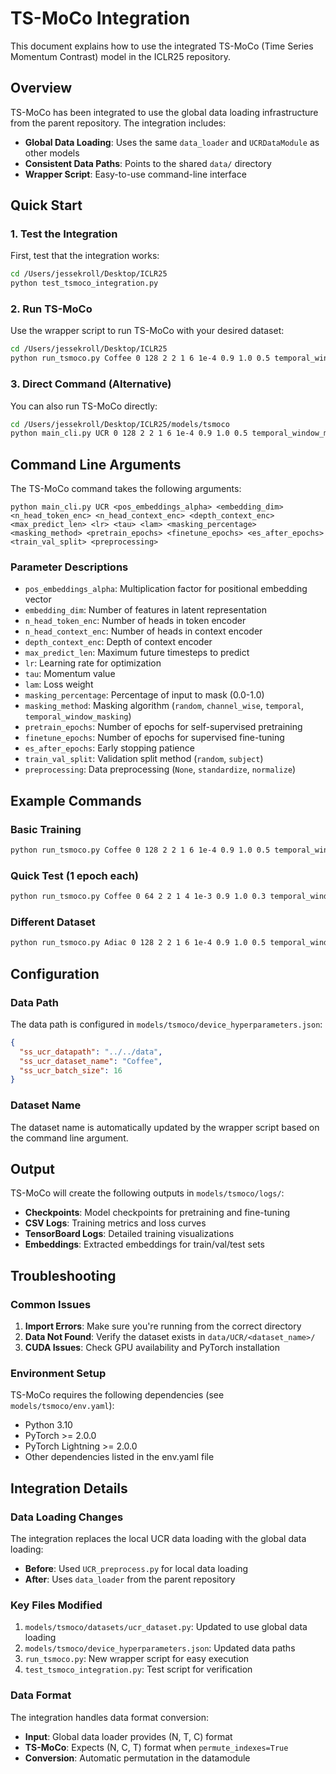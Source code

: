 # TS-MoCo Integration

This document explains how to use the integrated TS-MoCo (Time Series Momentum Contrast) model in the ICLR25 repository.

## Overview

TS-MoCo has been integrated to use the global data loading infrastructure from the parent repository. The integration includes:

- **Global Data Loading**: Uses the same `data_loader` and `UCRDataModule` as other models
- **Consistent Data Paths**: Points to the shared `data/` directory
- **Wrapper Script**: Easy-to-use command-line interface

## Quick Start

### 1. Test the Integration

First, test that the integration works:

```bash
cd /Users/jessekroll/Desktop/ICLR25
python test_tsmoco_integration.py
```

### 2. Run TS-MoCo

Use the wrapper script to run TS-MoCo with your desired dataset:

```bash
cd /Users/jessekroll/Desktop/ICLR25
python run_tsmoco.py Coffee 0 128 2 2 1 6 1e-4 0.9 1.0 0.5 temporal_window_masking 10 0 1 random standardize
```

### 3. Direct Command (Alternative)

You can also run TS-MoCo directly:

```bash
cd /Users/jessekroll/Desktop/ICLR25/models/tsmoco
python main_cli.py UCR 0 128 2 2 1 6 1e-4 0.9 1.0 0.5 temporal_window_masking 10 0 1 random standardize
```

## Command Line Arguments

The TS-MoCo command takes the following arguments:

```
python main_cli.py UCR <pos_embeddings_alpha> <embedding_dim> <n_head_token_enc> <n_head_context_enc> <depth_context_enc> <max_predict_len> <lr> <tau> <lam> <masking_percentage> <masking_method> <pretrain_epochs> <finetune_epochs> <es_after_epochs> <train_val_split> <preprocessing>
```

### Parameter Descriptions

- `pos_embeddings_alpha`: Multiplication factor for positional embedding vector
- `embedding_dim`: Number of features in latent representation
- `n_head_token_enc`: Number of heads in token encoder
- `n_head_context_enc`: Number of heads in context encoder
- `depth_context_enc`: Depth of context encoder
- `max_predict_len`: Maximum future timesteps to predict
- `lr`: Learning rate for optimization
- `tau`: Momentum value
- `lam`: Loss weight
- `masking_percentage`: Percentage of input to mask (0.0-1.0)
- `masking_method`: Masking algorithm (`random`, `channel_wise`, `temporal`, `temporal_window_masking`)
- `pretrain_epochs`: Number of epochs for self-supervised pretraining
- `finetune_epochs`: Number of epochs for supervised fine-tuning
- `es_after_epochs`: Early stopping patience
- `train_val_split`: Validation split method (`random`, `subject`)
- `preprocessing`: Data preprocessing (`None`, `standardize`, `normalize`)

## Example Commands

### Basic Training
```bash
python run_tsmoco.py Coffee 0 128 2 2 1 6 1e-4 0.9 1.0 0.5 temporal_window_masking 10 0 1 random standardize
```

### Quick Test (1 epoch each)
```bash
python run_tsmoco.py Coffee 0 64 2 2 1 4 1e-3 0.9 1.0 0.3 temporal_window_masking 1 1 1 random standardize
```

### Different Dataset
```bash
python run_tsmoco.py Adiac 0 128 2 2 1 6 1e-4 0.9 1.0 0.5 temporal_window_masking 10 0 1 random standardize
```

## Configuration

### Data Path
The data path is configured in `models/tsmoco/device_hyperparameters.json`:
```json
{
  "ss_ucr_datapath": "../../data",
  "ss_ucr_dataset_name": "Coffee",
  "ss_ucr_batch_size": 16
}
```

### Dataset Name
The dataset name is automatically updated by the wrapper script based on the command line argument.

## Output

TS-MoCo will create the following outputs in `models/tsmoco/logs/`:

- **Checkpoints**: Model checkpoints for pretraining and fine-tuning
- **CSV Logs**: Training metrics and loss curves
- **TensorBoard Logs**: Detailed training visualizations
- **Embeddings**: Extracted embeddings for train/val/test sets

## Troubleshooting

### Common Issues

1. **Import Errors**: Make sure you're running from the correct directory
2. **Data Not Found**: Verify the dataset exists in `data/UCR/<dataset_name>/`
3. **CUDA Issues**: Check GPU availability and PyTorch installation

### Environment Setup

TS-MoCo requires the following dependencies (see `models/tsmoco/env.yaml`):
- Python 3.10
- PyTorch >= 2.0.0
- PyTorch Lightning >= 2.0.0
- Other dependencies listed in the env.yaml file

## Integration Details

### Data Loading Changes

The integration replaces the local UCR data loading with the global data loading:

- **Before**: Used `UCR_preprocess.py` for local data loading
- **After**: Uses `data_loader` from the parent repository

### Key Files Modified

1. `models/tsmoco/datasets/ucr_dataset.py`: Updated to use global data loading
2. `models/tsmoco/device_hyperparameters.json`: Updated data paths
3. `run_tsmoco.py`: New wrapper script for easy execution
4. `test_tsmoco_integration.py`: Test script for verification

### Data Format

The integration handles data format conversion:
- **Input**: Global data loader provides (N, T, C) format
- **TS-MoCo**: Expects (N, C, T) format when `permute_indexes=True`
- **Conversion**: Automatic permutation in the datamodule
